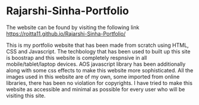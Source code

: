 # Rajarshi-Sinha-Portfolio
The website can be found by visiting the following link https://roitta11.github.io/Rajarshi-Sinha-Portfolio/

This is my portfolio website that has been made from scratch using HTML, CSS and Javascript. 
The techbology that has been used to built up this site is boostrap and this website is completely respnsive in all mobile/tablet/laptop devices. 
AOS javascript library has been additionally along with some css effects to make this website more sophisticated.
All the images used in this website are of my own, some imported from online libraries, there has been no violation for copyrights.
I have tried to make this website as accessible and minimal as possible for every user who will be visiting this site.
